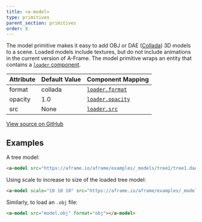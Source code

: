 ```yaml
---
title: <a-model>
type: primitives
parent_section: primitives
order: 8
---
```


The model primitive makes it easy to add OBJ or DAE ([Collada](https://www.khronos.org/collada/)) 3D models to a scene. Loaded models include textures, but do not include animations in the current version of A-Frame. The model primitive wraps an entity that contains a [`loader` component](../components/loader.html).

| Attribute | Default Value | Component Mapping |
| --------- | ------------- | ----------------- |
| format    | collada       | [`loader.format`](../components/loader.html) |
| opacity   | 1.0           | [`loader.opacity`](../components/loader.html) |
| src       | None          | [`loader.src`](../components/loader.html) |

[View source on GitHub](https://github.com/aframevr/aframe/blob/master/elements/templates/a-model.html)

## Examples

A tree model:

```html
<a-model src="https://aframe.io/aframe/examples/_models/tree1/tree1.dae"></a-model>
```

Using scale to increase to size of the loaded tree model:

```html
<a-model scale="10 10 10" src="https://aframe.io/aframe/examples/_models/tree1/tree1.dae"></a-model>
```

Similarly, to load an `.obj` file:

```html
<a-model src="model.obj" format="obj"></a-model>
```

